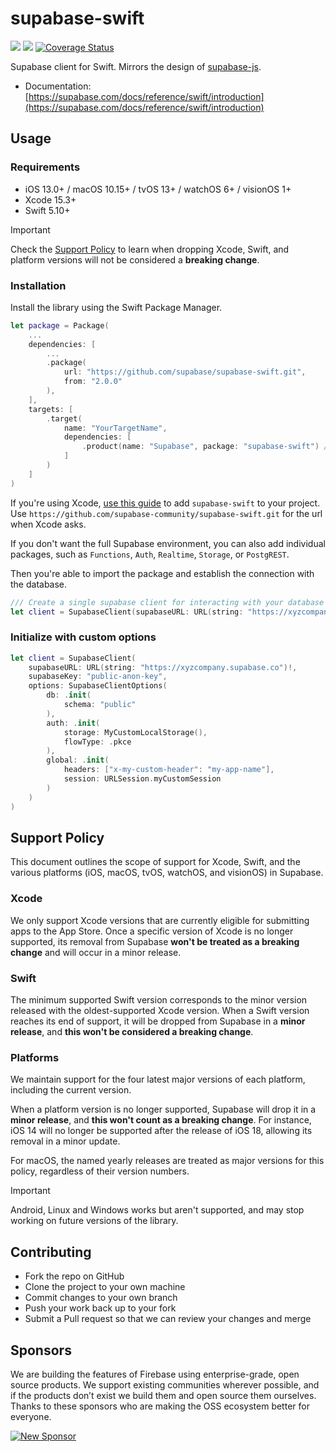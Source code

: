 # supabase-swift
[![](https://img.shields.io/endpoint?url=https%3A%2F%2Fswiftpackageindex.com%2Fapi%2Fpackages%2Fsupabase%2Fsupabase-swift%2Fbadge%3Ftype%3Dswift-versions)](https://swiftpackageindex.com/supabase/supabase-swift)
[![](https://img.shields.io/endpoint?url=https%3A%2F%2Fswiftpackageindex.com%2Fapi%2Fpackages%2Fsupabase%2Fsupabase-swift%2Fbadge%3Ftype%3Dplatforms)](https://swiftpackageindex.com/supabase/supabase-swift)
[![Coverage Status](https://coveralls.io/repos/github/supabase/supabase-swift/badge.svg?branch=main)](https://coveralls.io/github/supabase/supabase-swift?branch=main)

Supabase client for Swift. Mirrors the design of [supabase-js](https://github.com/supabase/supabase-js/blob/master/README.md).

* Documentation: [https://supabase.com/docs/reference/swift/introduction](https://supabase.com/docs/reference/swift/introduction)

## Usage

### Requirements
- iOS 13.0+ / macOS 10.15+ / tvOS 13+ / watchOS 6+ / visionOS 1+
- Xcode 15.3+
- Swift 5.10+

> [!IMPORTANT]
> Check the [Support Policy](#support-policy) to learn when dropping Xcode, Swift, and platform versions will not be considered a **breaking change**.

### Installation
Install the library using the Swift Package Manager.

```swift
let package = Package(
    ...
    dependencies: [
        ...
        .package(
            url: "https://github.com/supabase/supabase-swift.git",
            from: "2.0.0"
        ),
    ],
    targets: [
        .target(
            name: "YourTargetName",
            dependencies: [
                .product(name: "Supabase", package: "supabase-swift") // Add as a dependency
            ]
        )
    ]
)
```

If you're using Xcode, [use this guide](https://developer.apple.com/documentation/swift_packages/adding_package_dependencies_to_your_app) to add `supabase-swift` to your project. Use `https://github.com/supabase-community/supabase-swift.git` for the url when Xcode asks.

If you don't want the full Supabase environment, you can also add individual packages, such as `Functions`, `Auth`, `Realtime`, `Storage`, or `PostgREST`.

Then you're able to import the package and establish the connection with the database.

```swift
/// Create a single supabase client for interacting with your database
let client = SupabaseClient(supabaseURL: URL(string: "https://xyzcompany.supabase.co")!, supabaseKey: "public-anon-key")
```

### Initialize with custom options

```swift
let client = SupabaseClient(
    supabaseURL: URL(string: "https://xyzcompany.supabase.co")!, 
    supabaseKey: "public-anon-key",
    options: SupabaseClientOptions(
        db: .init(
            schema: "public"
        ),
        auth: .init(
            storage: MyCustomLocalStorage(),
            flowType: .pkce
        ),
        global: .init(
            headers: ["x-my-custom-header": "my-app-name"],
            session: URLSession.myCustomSession
        )
    )
)
```

## Support Policy

This document outlines the scope of support for Xcode, Swift, and the various platforms (iOS, macOS, tvOS, watchOS, and visionOS) in Supabase.

### Xcode
We only support Xcode versions that are currently eligible for submitting apps to the App Store. Once a specific version of Xcode is no longer supported, its removal from Supabase **won't be treated as a breaking change** and will occur in a minor release.

### Swift
The minimum supported Swift version corresponds to the minor version released with the oldest-supported Xcode version. When a Swift version reaches its end of support, it will be dropped from Supabase in a **minor release**, and **this won't be considered a breaking change**.

### Platforms
We maintain support for the four latest major versions of each platform, including the current version.

When a platform version is no longer supported, Supabase will drop it in a **minor release**, and **this won't count as a breaking change**. For instance, iOS 14 will no longer be supported after the release of iOS 18, allowing its removal in a minor update.

For macOS, the named yearly releases are treated as major versions for this policy, regardless of their version numbers.

> [!IMPORTANT]
> Android, Linux and Windows works but aren't supported, and may stop working on future versions of the library.

## Contributing

- Fork the repo on GitHub
- Clone the project to your own machine
- Commit changes to your own branch
- Push your work back up to your fork
- Submit a Pull request so that we can review your changes and merge

## Sponsors

We are building the features of Firebase using enterprise-grade, open source products. We support existing communities wherever possible, and if the products don’t exist we build them and open source them ourselves. Thanks to these sponsors who are making the OSS ecosystem better for everyone.

[![New Sponsor](https://user-images.githubusercontent.com/10214025/90518111-e74bbb00-e198-11ea-8f88-c9e3c1aa4b5b.png)](https://github.com/sponsors/supabase)
